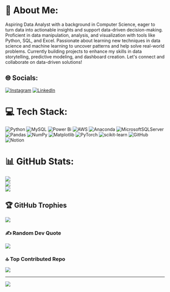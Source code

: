 # 💫 About Me:
Aspiring Data Analyst with a background in Computer Science, eager to turn data into actionable insights and support data-driven decision-making. Proficient in data manipulation, analysis, and visualization with tools like Python, SQL, and Excel. Passionate about learning new techniques in data science and machine learning to uncover patterns and help solve real-world problems. Currently building projects to enhance my skills in data storytelling, predictive modeling, and dashboard creation. Let's connect and collaborate on data-driven solutions!<br>


## 🌐 Socials:
[![Instagram](https://img.shields.io/badge/Instagram-%23E4405F.svg?logo=Instagram&logoColor=white)](https://instagram.com/swasthik__salian) [![LinkedIn](https://img.shields.io/badge/LinkedIn-%230077B5.svg?logo=linkedin&logoColor=white)](https://www.linkedin.com/in/swasthik-poojary-783a6824b/) 

# 💻 Tech Stack:
![Python](https://img.shields.io/badge/python-3670A0?style=for-the-badge&logo=python&logoColor=ffdd54) ![MySQL](https://img.shields.io/badge/mysql-4479A1.svg?style=for-the-badge&logo=mysql&logoColor=white) ![Power Bi](https://img.shields.io/badge/power_bi-F2C811?style=for-the-badge&logo=powerbi&logoColor=black) ![AWS](https://img.shields.io/badge/AWS-%23FF9900.svg?style=for-the-badge&logo=amazon-aws&logoColor=white) ![Anaconda](https://img.shields.io/badge/Anaconda-%2344A833.svg?style=for-the-badge&logo=anaconda&logoColor=white) ![MicrosoftSQLServer](https://img.shields.io/badge/Microsoft%20SQL%20Server-CC2927?style=for-the-badge&logo=microsoft%20sql%20server&logoColor=white) ![Pandas](https://img.shields.io/badge/pandas-%23150458.svg?style=for-the-badge&logo=pandas&logoColor=white) ![NumPy](https://img.shields.io/badge/numpy-%23013243.svg?style=for-the-badge&logo=numpy&logoColor=white) ![Matplotlib](https://img.shields.io/badge/Matplotlib-%23ffffff.svg?style=for-the-badge&logo=Matplotlib&logoColor=black) ![PyTorch](https://img.shields.io/badge/PyTorch-%23EE4C2C.svg?style=for-the-badge&logo=PyTorch&logoColor=white) ![scikit-learn](https://img.shields.io/badge/scikit--learn-%23F7931E.svg?style=for-the-badge&logo=scikit-learn&logoColor=white) ![GitHub](https://img.shields.io/badge/github-%23121011.svg?style=for-the-badge&logo=github&logoColor=white) ![Notion](https://img.shields.io/badge/Notion-%23000000.svg?style=for-the-badge&logo=notion&logoColor=white)
# 📊 GitHub Stats:
![](https://github-readme-stats.vercel.app/api?username=Swasthik-253&theme=transparent&hide_border=false&include_all_commits=false&count_private=false)<br/>
![](https://github-readme-streak-stats.herokuapp.com/?user=Swasthik-253&theme=transparent&hide_border=false)<br/>
![](https://github-readme-stats.vercel.app/api/top-langs/?username=Swasthik-253&theme=transparent&hide_border=false&include_all_commits=false&count_private=false&layout=compact)

## 🏆 GitHub Trophies
![](https://github-profile-trophy.vercel.app/?username=Swasthik-253&theme=radical&no-frame=false&no-bg=false&margin-w=4)

### ✍️ Random Dev Quote
![](https://quotes-github-readme.vercel.app/api?type=horizontal&theme=radical)

### 🔝 Top Contributed Repo
![](https://github-contributor-stats.vercel.app/api?username=Swasthik-253&limit=5&theme=dark&combine_all_yearly_contributions=true)

---
[![](https://visitcount.itsvg.in/api?id=Swasthik-253&icon=0&color=0)](https://visitcount.itsvg.in)
